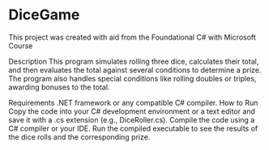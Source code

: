 # DiceGame
This project was created with aid from the Foundational C# with Microsoft Course

Description
This program simulates rolling three dice, calculates their total, and then evaluates the total against several conditions to determine a prize. The program also handles special conditions like rolling doubles or triples, awarding bonuses to the total.

Requirements
.NET framework or any compatible C# compiler.
How to Run
Copy the code into your C# development environment or a text editor and save it with a .cs extension (e.g., DiceRoller.cs).
Compile the code using a C# compiler or your IDE.
Run the compiled executable to see the results of the dice rolls and the corresponding prize.


